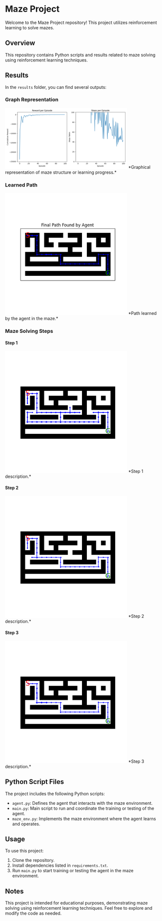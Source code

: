 # Maze Project

Welcome to the Maze Project repository! This project utilizes reinforcement learning to solve mazes.

## Overview

This repository contains Python scripts and results related to maze solving using reinforcement learning techniques.

## Results

In the `results` folder, you can find several outputs:

### Graph Representation
<img src="results/graph.png" alt="Graph" width="400"/>
*Graphical representation of maze structure or learning progress.*

### Learned Path
<img src="results/learned_path.png" alt="Learned Path" width="400"/>
*Path learned by the agent in the maze.*

### Maze Solving Steps

#### Step 1
<img src="results/step1.png" alt="Step 1" width="400"/>
*Step 1 description.*

#### Step 2
<img src="results/step2.png" alt="Step 2" width="400"/>
*Step 2 description.*

#### Step 3
<img src="results/step3.png" alt="Step 3" width="400"/>
*Step 3 description.*

## Python Script Files

The project includes the following Python scripts:

- `agent.py`: Defines the agent that interacts with the maze environment.
- `main.py`: Main script to run and coordinate the training or testing of the agent.
- `maze_env.py`: Implements the maze environment where the agent learns and operates.

## Usage

To use this project:

1. Clone the repository.
2. Install dependencies listed in `requirements.txt`.
3. Run `main.py` to start training or testing the agent in the maze environment.

## Notes

This project is intended for educational purposes, demonstrating maze solving using reinforcement learning techniques. Feel free to explore and modify the code as needed.
